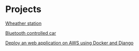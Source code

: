 # Projects

[Wheather station](Weather%20Station%20connected%20to%20AWS/README.md)

[Bluetooth controlled car](Bluetooth-controlled-car/README.md)

[Deploy an web application on AWS using Docker and Django](webapp-Django-ECS/README.md)